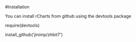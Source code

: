 #Installation

You can install rCharts from github using the devtools package

require(devtools)

install_github('jinimp/zhbit7')
